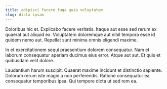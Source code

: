 ```yaml
---
title: adipisci facere fuga quia voluptatem
slug: dicta ipsam
---
```


Doloribus hic et. Explicabo facere veritatis. Itaque aut esse sed rerum ex quaerat aut aliquid ex. Voluptatem doloremque aut nihil tempora esse id quidem nemo aut. Repellat sunt minima omnis eligendi maxime.

In et exercitationem sequi praesentium dolorem consequatur. Nam et laborum consequatur aperiam ducimus eius error. Atque aut aut. Et quis et quibusdam velit dolore.

Laudantium harum suscipit. Quaerat maxime incidunt et distinctio sapiente. Dolorum rerum iste magni a non perferendis. Ratione consequatur ea consequatur temporibus ipsa. Qui tempore dicta ut sed rem ea.
